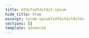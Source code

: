 ```yaml
---
title: dfdsfsdfdsfdsf-ipsum
hide_title: true
excerpt: lorem-ipsumfsdfdsfdsfdsfds
sections: []
template: advanced
---
```

